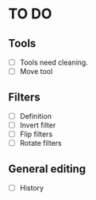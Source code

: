 # TO DO

## Tools
- [ ] Tools need cleaning.
- [ ] Move tool

## Filters
- [ ] Definition
- [ ] Invert filter
- [ ] Flip filters
- [ ] Rotate filters

## General editing
- [ ] History